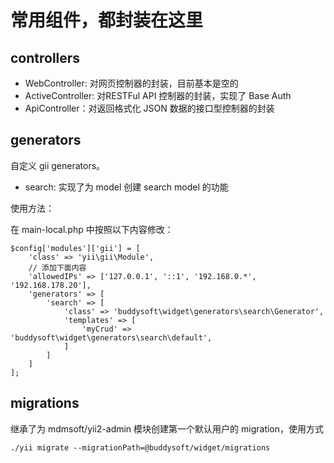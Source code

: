 # 常用组件，都封装在这里


## controllers

- WebController: 对网页控制器的封装，目前基本是空的
- ActiveController:  对RESTFul API 控制器的封装，实现了 Base Auth
- ApiController：对返回格式化 JSON 数据的接口型控制器的封装

## generators

自定义 gii generators。

- search: 实现了为 model 创建 search model 的功能

使用方法：

在 main-local.php 中按照以下内容修改：

```
$config['modules']['gii'] = [
    'class' => 'yii\gii\Module',
    // 添加下面内容
    'allowedIPs' => ['127.0.0.1', '::1', '192.168.0.*', '192.168.178.20'],
    'generators' => [
        'search' => [
            'class' => 'buddysoft\widget\generators\search\Generator',
            'templates' => [
                'myCrud' => 'buddysoft\widget\generators\search\default',
            ]
        ]
    ]
];

```

## migrations

继承了为 mdmsoft/yii2-admin 模块创建第一个默认用户的 migration，使用方式

```
./yii migrate --migrationPath=@buddysoft/widget/migrations
```
